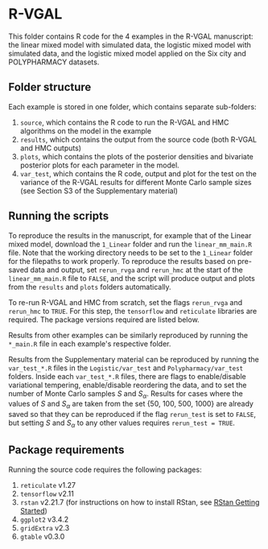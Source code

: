 # R-VGAL

This folder contains R code for the 4 examples in the R-VGAL manuscript: the linear mixed model with simulated data, the logistic mixed model with simulated data, and the logistic mixed model applied on the Six city and POLYPHARMACY datasets.

## Folder structure
Each example is stored in one folder, which contains separate sub-folders:
1. `source`, which contains the R code to run the R-VGAL and HMC algorithms on the model in the example
2. `results`, which contains the output from the source code (both R-VGAL and HMC outputs)
3. `plots`, which contains the plots of the posterior densities and bivariate posterior plots for each parameter in the model.
4. `var_test`, which contains the R code, output and plot for the test on the variance of the R-VGAL results for different Monte Carlo sample sizes (see Section S3 of the Supplementary material)

## Running the scripts
To reproduce the results in the manuscript, for example that of the Linear mixed model, download the `1_Linear` folder and run the `linear_mm_main.R` file. Note that the working directory needs to be set to the `1_Linear` folder for the filepaths to work properly. To reproduce the results based on pre-saved data and output, set `rerun_rvga` and `rerun_hmc` at the start of the `linear_mm_main.R` file to `FALSE`, and the script will produce output and plots from the `results` and `plots` folders automatically.

To re-run R-VGAL and HMC from scratch, set the flags `rerun_rvga` and `rerun_hmc` to `TRUE`. For this step, the `tensorflow` and `reticulate` libraries are required. The package versions required are listed below.

Results from other examples can be similarly reproduced by running the `*_main.R` file in each example's respective folder.

Results from the Supplementary material can be reproduced by running the `var_test_*.R` files in the `Logistic/var_test` and `Polypharmacy/var_test` folders. Inside each `var_test_*.R` files, there are flags to enable/disable variational tempering, enable/disable reordering the data, and to set the number of Monte Carlo samples $S$ and $S_\alpha$. Results for cases where the values of $S$ and $S_\alpha$ are taken from the set {50, 100, 500, 1000} are already saved so that they can be reproduced if the flag `rerun_test` is set to `FALSE`, but setting $S$ and $S_\alpha$ to any other values requires `rerun_test = TRUE`.

## Package requirements
Running the source code requires the following packages:
1. `reticulate` v1.27
2. `tensorflow` v2.11
3. `rstan` v2.21.7 (for instructions on how to install RStan, see [RStan Getting Started](https://github.com/stan-dev/rstan/wiki/RStan-Getting-Started))
4. `ggplot2` v3.4.2
5. `gridExtra` v2.3
6. `gtable` v0.3.0         
         
         
         
